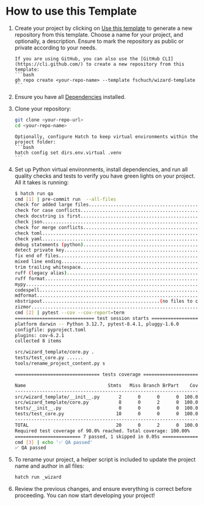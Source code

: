 # How to use this Template

1. Create your project by clicking on [Use this template](https://github.com/new?template_name=wizard-template&template_owner=fschuch) to generate a new repository from this template. Choose a name for your project, and optionally, a description. Ensure to mark the repository as public or private according to your needs.

   ````{note}
   If you are using GitHub, you can also use the [GitHub CLI](https://cli.github.com/) to create a new repository from this template:
   ```bash
   gh repo create <your-repo-name> --template fschuch/wizard-template
   ```
   ````

1. Ensure you have all [Dependencies](dependencies.md) installed.

1. Clone your repository:

   ```bash
   git clone <your-repo-url>
   cd <your-repo-name>
   ```

   ````{tip}
   Optionally, configure Hatch to keep virtual environments within the project folder:
   ```bash
   hatch config set dirs.env.virtual .venv
   ```
   ````

1. Set up Python virtual environments, install dependencies, and run all quality checks and tests to verify you have green lights on your project. All it takes is running:

   ```bash
   $ hatch run qa
   cmd [1] | pre-commit run  --all-files
   check for added large files..............................................Passed
   check for case conflicts.................................................Passed
   check docstring is first.................................................Passed
   check json...............................................................Passed
   check for merge conflicts................................................Passed
   check toml...............................................................Passed
   check yaml...............................................................Passed
   debug statements (python)................................................Passed
   detect private key.......................................................Passed
   fix end of files.........................................................Passed
   mixed line ending........................................................Passed
   trim trailing whitespace.................................................Passed
   ruff (legacy alias)......................................................Passed
   ruff format..............................................................Passed
   mypy.....................................................................Passed
   codespell................................................................Passed
   mdformat.................................................................Passed
   nbstripout...........................................(no files to check)Skipped
   zizmor...................................................................Passed
   cmd [2] | pytest --cov --cov-report=term
   ============================= test session starts =============================
   platform darwin -- Python 3.12.7, pytest-8.4.1, pluggy-1.6.0
   configfile: pyproject.toml
   plugins: cov-6.2.1
   collected 8 items

   src/wizard_template/core.py .                                           [ 12%]
   tests/test_core.py ......                                               [ 87%]
   tools/rename_project_content.py s                                       [100%]

   =============================== tests coverage ================================

   Name                              Stmts   Miss Branch BrPart    Cover   Missing
   -------------------------------------------------------------------------------
   src/wizard_template/__init__.py       2      0      0      0  100.00%
   src/wizard_template/core.py           8      0      2      0  100.00%
   tests/__init__.py                     0      0      0      0  100.00%
   tests/test_core.py                   10      0      0      0  100.00%
   -------------------------------------------------------------------------------
   TOTAL                                20      0      2      0  100.00%
   Required test coverage of 90.0% reached. Total coverage: 100.00%
   ======================== 7 passed, 1 skipped in 0.05s =========================
   cmd [3] | echo '✅ QA passed'
   ✅ QA passed
   ```

1. To rename your project, a helper script is included to update the project name and author in all files:

   ```bash
   hatch run _wizard
   ```

1. Review the previous changes, and ensure everything is correct before proceeding. You can now start developing your project!
